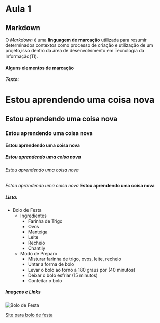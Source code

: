# Aula 1

## Markdown

O _Markdown_ é uma __linguagem de marcação__ utilizada para resumir determinados contextos como processo de criação e utilização de um projeto,isso dentro da área de desenvolvimento em Tecnologia da Informação(TI). 

#### Alguns elementos de marcação

##### Texto:

# Estou aprendendo uma coisa nova
## Estou aprendendo uma coisa nova
### Estou aprendendo uma coisa nova
#### Estou aprendendo uma coisa nova
##### Estou aprendendo uma coisa nova
###### Estou aprendendo uma coisa nova
_Estou aprendendo uma coisa nova_
__Estou aprendendo uma coisa nova__


##### Lista:

+ Bolo de Festa
    + Ingredientes
        - Farinha de Trigo
        - Ovos
        - Manteiga
        - Leite
        - Recheio
        - Chantily
    + Modo de Preparo
        - Misturar farinha de trigo, ovos, leite, recheio
        - Untar a forma de bolo
        - Levar o bolo ao forno a 180 graus por (40 minutos)
        - Deixar o bolo esfriar (15 minutos)
        - Confeitar o bolo

##### Imagens e Links

![Bolo de Festa](https://www.lactosenao.com/wp-content/uploads/2017/07/bolo-festa-sem-gluten-e-lactose.png)

[Site para bolo de festa](https://www.sabornamesa.com.br/bolos/bolo-de-festa-simples)


